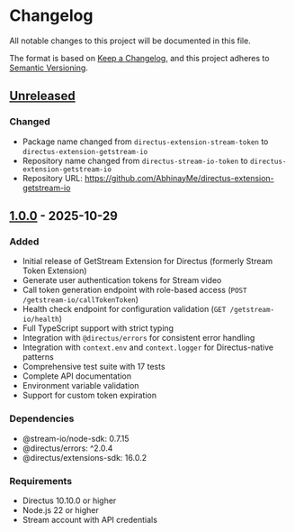 # Changelog

All notable changes to this project will be documented in this file.

The format is based on [Keep a Changelog](https://keepachangelog.com/en/1.0.0/),
and this project adheres to [Semantic Versioning](https://semver.org/spec/v2.0.0.html).

## [Unreleased]

### Changed

- Package name changed from `directus-extension-stream-token` to `directus-extension-getstream-io`
- Repository name changed from `directus-stream-io-token` to `directus-extension-getstream-io`
- Repository URL: https://github.com/AbhinayMe/directus-extension-getstream-io

## [1.0.0] - 2025-10-29

### Added

- Initial release of GetStream Extension for Directus (formerly Stream Token Extension)
- Generate user authentication tokens for Stream video
- Call token generation endpoint with role-based access (`POST /getstream-io/callTokenToken`)
- Health check endpoint for configuration validation (`GET /getstream-io/health`)
- Full TypeScript support with strict typing
- Integration with `@directus/errors` for consistent error handling
- Integration with `context.env` and `context.logger` for Directus-native patterns
- Comprehensive test suite with 17 tests
- Complete API documentation
- Environment variable validation
- Support for custom token expiration

### Dependencies

- @stream-io/node-sdk: 0.7.15
- @directus/errors: ^2.0.4
- @directus/extensions-sdk: 16.0.2

### Requirements

- Directus 10.10.0 or higher
- Node.js 22 or higher
- Stream account with API credentials

[Unreleased]: https://github.com/AbhinayMe/directus-extension-getstream-io/compare/v1.0.0...HEAD
[1.0.0]: https://github.com/AbhinayMe/directus-extension-getstream-io/releases/tag/v1.0.0
